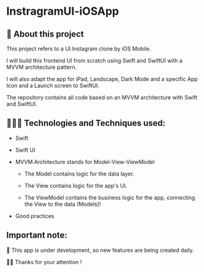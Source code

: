 # InstragramUI-iOSApp

## 📱 About this project
This project refers to a UI Instagram clone by iOS Mobile.

I will build this frontend UI from scratch using Swift and SwiftUI with a MVVM architecture pattern. 

I will also adapt the app for iPad, Landscape, Dark Mode and a specific App Icon and a Launch screen to SwiftUI.

The repository contains all code based on an MVVM architecture with Swift and SwiftUI.

##  👨🏽‍💻 Technologies and Techniques used:
* Swift
* Swift UI
* MVVM Architecture stands for Model-View-ViewModel
  
   - The Model contains logic for the data layer.
  
   - The View contains logic for the app's UI.
  
   - The ViewModel contains the business logic for the app, connecting the View to the data (Models)!
* Good practices

## Important note:
🚀 This app is under development, so new features are being created daily.


🙏🏽 Thanks for your attention ! 
